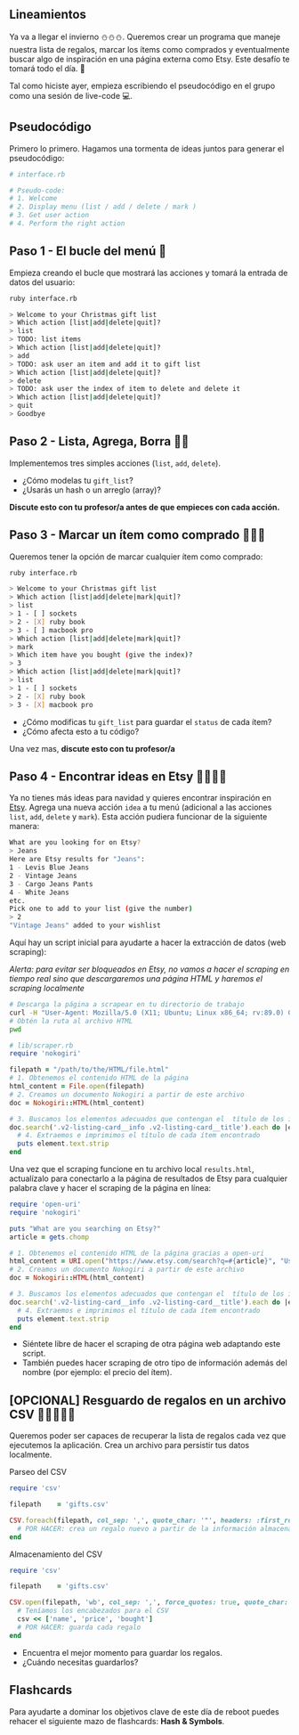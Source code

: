 ## Lineamientos

Ya va a llegar el invierno ⛄⛄⛄. Queremos crear un programa que maneje nuestra lista de regalos, marcar los ítems como comprados y eventualmente buscar algo de inspiración en una página externa como Etsy. Este desafío te tomará todo el día. 🎁

Tal como hiciste ayer, empieza escribiendo el pseudocódigo en el grupo como una sesión de live-code 💻.

## Pseudocódigo

Primero lo primero. Hagamos una tormenta de ideas juntos para generar el pseudocódigo:

```ruby
# interface.rb

# Pseudo-code:
# 1. Welcome
# 2. Display menu (list / add / delete / mark )
# 3. Get user action
# 4. Perform the right action
```

## Paso 1 - El bucle del menú  🎁

Empieza creando el bucle que mostrará las acciones y tomará la entrada de datos del usuario:

```bash
ruby interface.rb

> Welcome to your Christmas gift list
> Which action [list|add|delete|quit]?
> list
> TODO: list items
> Which action [list|add|delete|quit]?
> add
> TODO: ask user an item and add it to gift list
> Which action [list|add|delete|quit]?
> delete
> TODO: ask user the index of item to delete and delete it
> Which action [list|add|delete|quit]?
> quit
> Goodbye
```

## Paso 2 - Lista, Agrega, Borra 🎁🎁

Implementemos tres simples acciones (`list`, `add`, `delete`).

- ¿Cómo modelas tu `gift_list`?
- ¿Usarás un hash o un arreglo (array)?

**Discute esto con tu profesor/a antes de que empieces con cada acción.**

## Paso 3 - Marcar un ítem como comprado  🎁🎁🎁

Queremos tener la opción de marcar cualquier ítem como comprado:


```bash
ruby interface.rb

> Welcome to your Christmas gift list
> Which action [list|add|delete|mark|quit]?
> list
> 1 - [ ] sockets
> 2 - [X] ruby book
> 3 - [ ] macbook pro
> Which action [list|add|delete|mark|quit]?
> mark
> Which item have you bought (give the index)?
> 3
> Which action [list|add|delete|mark|quit]?
> list
> 1 - [ ] sockets
> 2 - [X] ruby book
> 3 - [X] macbook pro
```

- ¿Cómo modificas tu `gift_list` para guardar el `status` de cada ítem?
- ¿Cómo afecta esto a tu código?

Una vez mas, **discute esto con tu profesor/a**

## Paso 4 - Encontrar ideas en Etsy 🎁🎁🎁🎁

Ya no tienes más ideas para navidad y quieres encontrar inspiración en [Etsy](https://www.etsy.com). Agrega una nueva acción `idea` a tu menú (adicional a las acciones `list`, `add`, `delete` y `mark`). Esta acción pudiera funcionar de la siguiente manera:

```bash
What are you looking for on Etsy?
> Jeans
Here are Etsy results for "Jeans":
1 - Levis Blue Jeans
2 - Vintage Jeans
3 - Cargo Jeans Pants
4 - White Jeans
etc.
Pick one to add to your list (give the number)
> 2
"Vintage Jeans" added to your wishlist
```
Aquí hay un script inicial para ayudarte a hacer la extracción de datos (web scraping):

_Alerta: para evitar ser bloqueados en Etsy, no vamos a hacer el scraping en tiempo real sino que descargaremos una página HTML y haremos el scraping localmente_

```bash
# Descarga la página a scrapear en tu directorio de trabajo
curl -H "User-Agent: Mozilla/5.0 (X11; Ubuntu; Linux x86_64; rv:89.0) Gecko/20100101 Firefox/89.0"  https://www.etsy.com/search?q=THE_ARTICLE_YOUR_ARE_LOOKING_FOR > results.html
# Obtén la ruta al archivo HTML
pwd
```
```ruby
# lib/scraper.rb
require 'nokogiri'

filepath = "/path/to/the/HTML/file.html"
# 1. Obtenemos el contenido HTML de la página
html_content = File.open(filepath)
# 2. Creamos un documento Nokogiri a partir de este archivo
doc = Nokogiri::HTML(html_content)

# 3. Buscamos los elementos adecuados que contengan el  título de los ítems en nuestro documento HTML
doc.search('.v2-listing-card__info .v2-listing-card__title').each do |element|
  # 4. Extraemos e imprimimos el título de cada ítem encontrado
  puts element.text.strip
end
```

Una vez que el scraping funcione en tu archivo local  `results.html`, actualízalo para conectarlo a la página de resultados de Etsy para cualquier palabra clave y hacer el scraping de la página en línea:

```ruby
require 'open-uri'
require 'nokogiri'

puts "What are you searching on Etsy?"
article = gets.chomp

# 1. Obtenemos el contenido HTML de la página gracias a open-uri
html_content = URI.open("https://www.etsy.com/search?q=#{article}", "User-Agent" => "Mozilla/5.0 (X11; Ubuntu; Linux x86_64; rv:89.0) Gecko/20100101 Firefox/89.0").read
# 2. Creamos un documento Nokogiri a partir de este archivo
doc = Nokogiri::HTML(html_content)

# 3. Buscamos los elementos adecuados que contengan el  título de los ítems en nuestro documento HTML
doc.search('.v2-listing-card__info .v2-listing-card__title').each do |element|
  # 4. Extraemos e imprimimos el título de cada ítem encontrado
  puts element.text.strip
end
```

- Siéntete libre de hacer el scraping de otra página web adaptando este script.
- También puedes hacer scraping de otro tipo de información además del nombre (por ejemplo: el precio del ítem).

## [OPCIONAL] Resguardo de regalos en un archivo CSV 🎁🎁🎁🎁🎁
Queremos poder ser capaces de recuperar la lista de regalos cada vez que ejecutemos la aplicación.
Crea un archivo para persistir tus datos localmente.

Parseo del CSV

```ruby
require 'csv'

filepath    = 'gifts.csv'

CSV.foreach(filepath, col_sep: ',', quote_char: '"', headers: :first_row) do |row|
  # POR HACER: crea un regalo nuevo a partir de la información almacenada en cada fila
end
```

Almacenamiento del CSV

```ruby
require 'csv'

filepath    = 'gifts.csv'

CSV.open(filepath, 'wb', col_sep: ',', force_quotes: true, quote_char: '"') do |csv|
  # Teníamos los encabezados para el CSV
  csv << ['name', 'price', 'bought']
  # POR HACER: guarda cada regalo
end
```

- Encuentra el mejor momento para guardar los regalos.
- ¿Cuándo necesitas guardarlos?

## Flashcards

Para ayudarte a dominar los objetivos clave de este día de reboot puedes rehacer el siguiente mazo de flashcards: **Hash & Symbols**.
